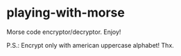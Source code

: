 # playing-with-morse
Morse code encryptor/decryptor. Enjoy!

P.S.: Encrypt only with american uppercase alphabet! Thx.
